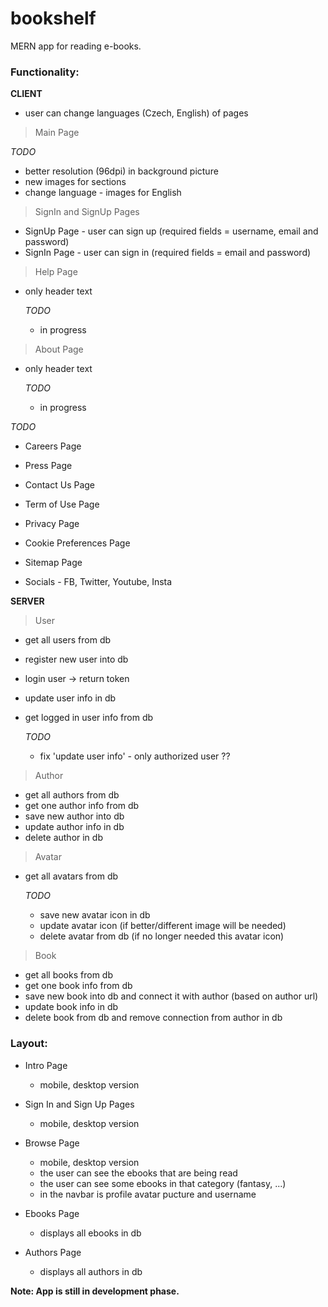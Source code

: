 # bookshelf

MERN app for reading e-books.

### Functionality:

**CLIENT**

- user can change languages (Czech, English) of pages

> Main Page

_TODO_

- better resolution (96dpi) in background picture
- new images for sections
- change language - images for English

> SignIn and SignUp Pages

- SignUp Page - user can sign up (required fields = username, email and password)
- SignIn Page - user can sign in (required fields = email and password)

> Help Page

- only header text

  _TODO_

  - in progress

> About Page

- only header text

  _TODO_

  - in progress

_TODO_

- Careers Page
- Press Page
- Contact Us Page
- Term of Use Page
- Privacy Page
- Cookie Preferences Page
- Sitemap Page

- Socials - FB, Twitter, Youtube, Insta

**SERVER**

> User

- get all users from db
- register new user into db
- login user -> return token
- update user info in db
- get logged in user info from db

  _TODO_

  - fix 'update user info' - only authorized user ??

> Author

- get all authors from db
- get one author info from db
- save new author into db
- update author info in db
- delete author in db

> Avatar

- get all avatars from db

  _TODO_

  - save new avatar icon in db
  - update avatar icon (if better/different image will be needed)
  - delete avatar from db (if no longer needed this avatar icon)

> Book

- get all books from db
- get one book info from db
- save new book into db and connect it with author (based on author url)
- update book info in db
- delete book from db and remove connection from author in db

### Layout:

- Intro Page

  - mobile, desktop version

- Sign In and Sign Up Pages

  - mobile, desktop version

- Browse Page

  - mobile, desktop version
  - the user can see the ebooks that are being read
  - the user can see some ebooks in that category (fantasy, ...)
  - in the navbar is profile avatar pucture and username

- Ebooks Page

  - displays all ebooks in db

- Authors Page

  - displays all authors in db

<!-- Supported files:

- pdf (in progress)
- epub (in progress)
- mobi (in progress)

### `Functionality:`

public - available for every user<br>
private - available only for registered (logged) user

- `register user` (public)
- `login user` (public)
- `add author` (public)
- `get all authors` (public)
- `add book` (public) - save new book and link it with author in DB
- `edit book` (private) -->

**Note: App is still in development phase.**
